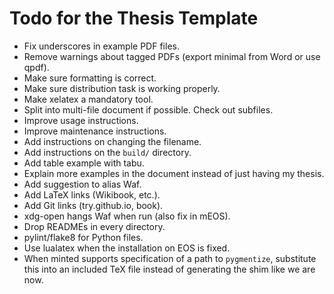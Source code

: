Todo for the Thesis Template
============================

- Fix underscores in example PDF files.
- Remove warnings about tagged PDFs (export minimal from Word or use qpdf).
- Make sure formatting is correct.
- Make sure distribution task is working properly.
- Make xelatex a mandatory tool.
- Split into multi-file document if possible. Check out subfiles.
- Improve usage instructions.
- Improve maintenance instructions.
- Add instructions on changing the filename.
- Add instructions on the `build/` directory.
- Add table example with tabu.
- Explain more examples in the document instead of just having my thesis.
- Add suggestion to alias Waf.
- Add LaTeX links (Wikibook, etc.).
- Add Git links (try.github.io, book).
- xdg-open hangs Waf when run (also fix in mEOS).
- Drop READMEs in every directory.
- pylint/flake8 for Python files.
- Use lualatex when the installation on EOS is fixed.
- When minted supports specification of a path to `pygmentize`, substitute this into an included TeX file instead of generating the shim like we are now.

